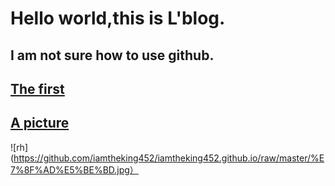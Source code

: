 # Hello world,this is L'blog.
## **I am not sure how to use github.**
 
## [The first](https://iamtheking452.github.io/post-1)

## [A picture](https://ss1.baidu.com/6ONXsjip0QIZ8tyhnq/it/u=1945343878,3655021699&fm=58)

![rh](https://github.com/iamtheking452/iamtheking452.github.io/raw/master/%E7%8F%AD%E5%BE%BD.jpg）
